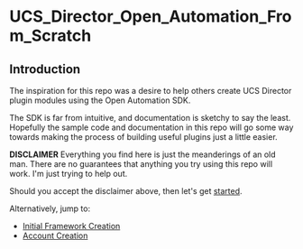 # UCS_Director_Open_Automation_From_Scratch

## Introduction

The inspiration for this repo was a desire to help others create UCS Director plugin modules using the Open Automation SDK.

The SDK is far from intuitive, and documentation is sketchy to say the least. Hopefully the sample code and documentation in this repo will go some way towards making the process of building useful plugins just a little easier.

**DISCLAIMER**
Everything you find here is just the meanderings of an old man. There are no guarantees that anything you try using this repo will work. I'm just trying to help out.

Should you accept the disclaimer above, then let's get [started](https://github.com/rwhitear42/UCS_Director_Open_Automation_From_Scratch/blob/master/docs/README.md).

Alternatively, jump to:
 - [Initial Framework Creation](https://github.com/rwhitear42/UCS_Director_Open_Automation_From_Scratch/tree/master/docs/initial_framework)
 - [Account Creation](https://github.com/rwhitear42/UCS_Director_Open_Automation_From_Scratch/tree/master/docs/creating_an_account_type)
